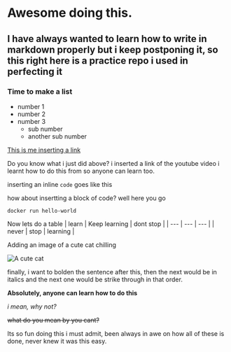 # Awesome doing this.

## I have always wanted to learn how to write in markdown properly but i keep postponing it, so this right here is a practice repo i used in perfecting it

### Time to make a list 
- number 1
- number 2 
- number 3
  - sub  number 
  - another sub number

[This is me inserting a link](https://youtu.be/eJojC3lSkwg)

Do you know what i just did above? i inserted a link of the youtube video i learnt how to do this from so anyone can learn too.

inserting an inline `code` goes like this

how about insertting a block of code? well here you go
```
docker run hello-world

```

Now lets do a table
| learn | Keep learning | dont stop |
| --- | --- | --- |
| never | stop | learning |

Adding an image of a cute cat chilling 

![A cute cat](https://media.istockphoto.com/id/1322123064/photo/portrait-of-an-adorable-white-cat-in-sunglasses-and-an-shirt-lies-on-a-fabric-hammock.jpg?s=612x612&w=0&k=20&c=-G6l2c4jNI0y4cenh-t3qxvIQzVCOqOYZNvrRA7ZU5o=)

finally, i want to bolden the sentence after this, then the next would be in italics and the next one would be strike through in that order.

 **Absolutely, anyone can learn how to do this**
 
 *i mean, why not?*
 
 ~~what do you mean by you cant?~~
 
 Its so fun doing this i must admit, been always in awe on how all of these is done, never knew it was this easy. 
 
 
